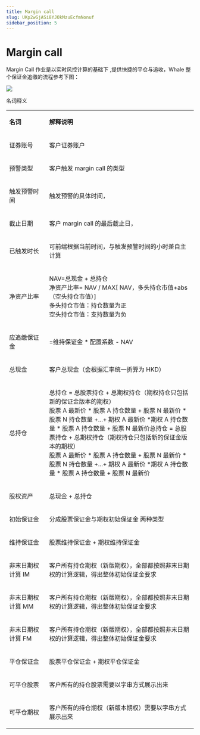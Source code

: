 ```yaml
---
title: Margin call
slug: UKp2wGjASi8YJOkMzuEcfmNonuf
sidebar_position: 5
---
```



# Margin call

Margin Call 作业是以实时风控计算的基础下 ,提供快捷的平仓与追收，Whale 整个保证金追缴的流程参考下图：

<img src="/assets/IEBebOkmhoqDUTxupIscT9IXnZf.jpeg" src-width="1510" src-height="1254" align="center"/>

名词释义

<table>
<colgroup>
<col width="159"/>
<col width="667"/>
</colgroup>
<tbody>
<tr><td><p><strong>名词</strong></p></td><td><p><strong>解释说明</strong></p></td></tr>
<tr><td><p>证券账号</p></td><td><p>客户证券账户</p></td></tr>
<tr><td><p>预警类型</p></td><td><p>客户触发 margin call 的类型</p></td></tr>
<tr><td><p>触发预警时间</p></td><td><p>触发预警的具体时间，</p></td></tr>
<tr><td><p>截止日期</p></td><td><p>客户 margin call 的最后截止日，</p></td></tr>
<tr><td><p>已触发时长</p></td><td><p>可前端根据当前时间，与触发预警时间的小时差自主计算</p></td></tr>
<tr><td><p>净资产比率</p></td><td><p>NAV=总现金 + 总持仓<br/>净资产比率= NAV / MAX[ NAV，多头持仓市值+abs（空头持仓市值）]<br/>多头持仓市值：持仓数量为正<br/>空头持仓市值：支持数量为负</p></td></tr>
<tr><td><p>应追缴保证金</p></td><td><p>=维持保证金 * 配置系数  -  NAV</p></td></tr>
<tr><td><p>总现金</p></td><td><p>客户总现金（会根据汇率统一折算为 HKD）</p></td></tr>
<tr><td><p>总持仓</p></td><td><p>总持仓 = 总股票持仓 + 总期权持仓（期权持仓只包括新的保证金版本的期权）<br/>股票 A 最新价 * 股票 A 持仓数量 + 股票 N 最新价 * 股票 N 持仓数量 +...+ 期权 A 最新价 *期权 A 持仓数量 * 股票 A 持仓数量 + 股票 N 最新价总持仓 = 总股票持仓 + 总期权持仓（期权持仓只包括新的保证金版本的期权）<br/>股票 A 最新价 * 股票 A 持仓数量 + 股票 N 最新价 * 股票 N 持仓数量 +...+  期权 A 最新价 *期权 A 持仓数量 * 股票 A 持仓数量 + 股票 N 最新价</p></td></tr>
<tr><td><p>股权资产</p></td><td><p>总现金 + 总持仓</p></td></tr>
<tr><td><p>初始保证金</p></td><td><p>分成股票保证金与期权初始保证金 两种类型</p></td></tr>
<tr><td><p>维持保证金</p></td><td><p>股票维持保证金 + 期权维持保证金</p></td></tr>
<tr><td><p>非末日期权计算 IM</p></td><td><p>客户所有持仓期权（新版期权），全部都按照非末日期权的计算逻辑，得出整体初始保证金要求</p></td></tr>
<tr><td><p>非末日期权计算 MM</p></td><td><p>客户所有持仓期权（新版期权），全部都按照非末日期权的计算逻辑，得出整体初始保证金要求</p></td></tr>
<tr><td><p>非末日期权计算 FM</p></td><td><p>客户所有持仓期权（新版期权），全部都按照非末日期权的计算逻辑，得出整体初始保证金要求</p></td></tr>
<tr><td><p>平仓保证金</p></td><td><p>股票平仓保证金 + 期权平仓保证金</p></td></tr>
<tr><td><p>可平仓股票</p></td><td><p>客户所有的持仓股票需要以字串方式展示出来</p></td></tr>
<tr><td><p>可平仓期权</p></td><td><p>客户所有的持仓期权（新版本期权）需要以字串方式展示出来</p></td></tr>
</tbody>
</table>

